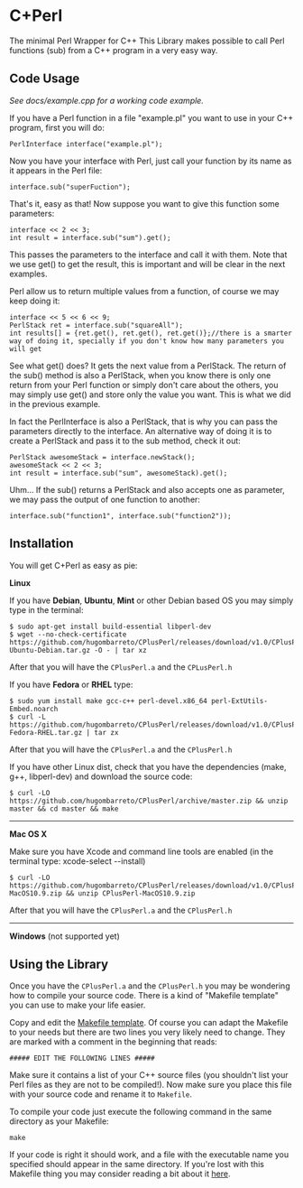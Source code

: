 C+Perl
======

The minimal Perl Wrapper for C++
This Library makes possible to call Perl functions (sub) from a C++ program in a very easy way.

Code Usage 
----------
*See docs/example.cpp for a working code example.*

If you have a Perl function in a file "example.pl" you want to use in your C++ program, first you will do:

	PerlInterface interface("example.pl");

Now you have your interface with Perl, just call your function by its name as it appears in the Perl file:

	interface.sub("superFuction");

That's it, easy as that!
Now suppose you want to give this function some parameters:

	interface << 2 << 3;
	int result = interface.sub("sum").get();

This passes the parameters to the interface and call it with them. Note that we use get() to get the result, this is important and will be clear in the next examples.

Perl allow us to return multiple values from a function, of course we may keep doing it:

	interface << 5 << 6 << 9;
	PerlStack ret = interface.sub("squareAll");
	int results[] = {ret.get(), ret.get(), ret.get()};//there is a smarter way of doing it, specially if you don't know how many parameters you will get

See what get() does? It gets the next value from a PerlStack. The return of the sub() method is also a PerlStack, when you know there is only one return from your Perl function or simply don't care about the others, you may simply use get() and store only the value you want. This is what we did in the previous example.

In fact the PerlInterface is also a PerlStack, that is why you can pass the parameters directly to the interface. An alternative way of doing it is to create a PerlStack and pass it to the sub method, check it out:

	PerlStack awesomeStack = interface.newStack();
	awesomeStack << 2 << 3;
	int result = interface.sub("sum", awesomeStack).get();

Uhm... If the sub() returns a PerlStack and also accepts one as parameter, we may pass the output of one function to another:

	interface.sub("function1", interface.sub("function2"));


Installation
------------
You will get C+Perl as easy as pie:

**Linux**

If you have **Debian**, **Ubuntu**, **Mint** or other Debian based OS you may simply type in the terminal:

	$ sudo apt-get install build-essential libperl-dev
	$ wget --no-check-certificate https://github.com/hugombarreto/CPlusPerl/releases/download/v1.0/CPlusPerl-Ubuntu-Debian.tar.gz -O - | tar xz

After that you will have the ``CPlusPerl.a`` and the ``CPLusPerl.h``

If you have **Fedora** or **RHEL** type:

	$ sudo yum install make gcc-c++ perl-devel.x86_64 perl-ExtUtils-Embed.noarch
	$ curl -L https://github.com/hugombarreto/CPlusPerl/releases/download/v1.0/CPlusPerl-Fedora-RHEL.tar.gz | tar zx

After that you will have the ``CPlusPerl.a`` and the ``CPlusPerl.h``

If you have other Linux dist, check that you have the dependencies (make, g++, libperl-dev) and download the source code:

	$ curl -LO https://github.com/hugombarreto/CPlusPerl/archive/master.zip && unzip master && cd master && make

_______________________________________________________________________________________________________________________
**Mac OS X**

Make sure you have Xcode and command line tools are enabled (in the terminal type: xcode-select --install)

	$ curl -LO https://github.com/hugombarreto/CPlusPerl/releases/download/v1.0/CPlusPerl-MacOS10.9.zip && unzip CPlusPerl-MacOS10.9.zip
After that you will have the ``CPlusPerl.a`` and the ``CPlusPerl.h``

_______________________________________________________________________________________________________________________
**Windows** (not supported yet)


Using the Library
-----------------
Once you have the ``CPlusPerl.a`` and the ``CPlusPerl.h`` you may be wondering how to compile your source code. There is a kind of "Makefile template" you can use to make your life easier.

Copy and edit the [Makefile template](docs/example_Makefile.make). Of course you can adapt the Makefile to your needs but there are two lines you very likely need to change. They are marked with a comment in the beginning that reads:

	##### EDIT THE FOLLOWING LINES #####

Make sure it contains a list of your C++ source files (you shouldn't list your Perl files as they are not to be compiled!).
Now make sure you place this file with your source code and rename it to `Makefile`.

To compile your code just execute the following command in the same directory as your Makefile:

	make

If your code is right it should work, and a file with the executable name you specified should appear in the same directory. If you're lost with this Makefile thing you may consider reading a bit about it [here](https://www.gnu.org/software/make/manual/html_node/Introduction.html>).
